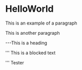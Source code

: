 # HelloWorld
This is an example of a paragraph

This is another paragraph

---This is a heading

'''
This is a blocked text

'''
Tester
